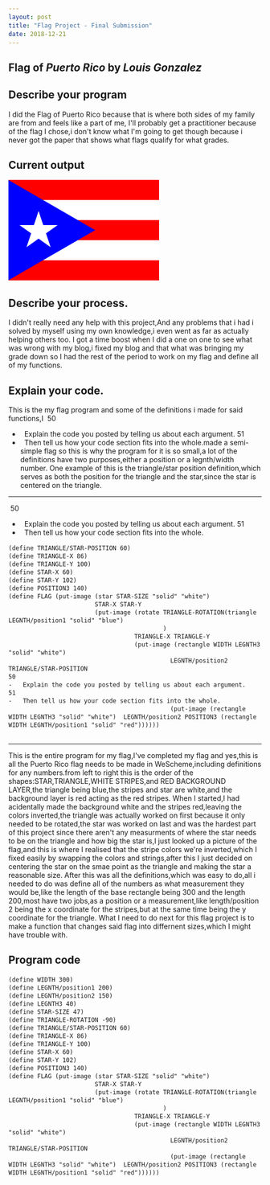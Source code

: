 ```yaml
---
layout: post
title: "Flag Project - Final Submission"
date: 2018-12-21
---
```


## Flag of _Puerto Rico_ by _Louis Gonzalez_

## Describe your program
I did the Flag of Puerto Rico because that is where both sides of my family are from and feels like a part of me, I'll probably get a practitioner because of the flag I chose,i don't know what I'm going to get though because i never got the paper that shows what flags qualify for what grades.



## Current output

![my flag](/images/LG_FlagV2.png)

## Describe your process.

I didn't really need any help with this project,And any problems that i had i solved by myself using my own knowledge,i even went as far as actually helping others too. I got a time boost when I did a one on one to see what was wrong with my blog,i fixed my blog and that what was bringing my grade down so I had the rest of the period to work on my flag and define all of my functions.


## Explain your code.

This is the my flag program and some of the definitions i made for said functions,I ​
50
-   Explain the code you posted by telling us about each argument.
51
-   Then tell us how your code section fits into the whole.made a semi-simple flag so this is why the program for it is so small,a lot of the definitions have two purposes,either a position or a legnth/width number. One example of this is the triangle/star position definition,which serves as both the position for the triangle and the star,since the star is centered on the triangle. 

* * *
​
50
-   Explain the code you posted by telling us about each argument.
51
-   Then tell us how your code section fits into the whole.
```
(define TRIANGLE/STAR-POSITION 60)
(define TRIANGLE-X 86)
(define TRIANGLE-Y 100)
(define STAR-X 60)
(define STAR-Y 102)
(define POSITION3 140)
(define FLAG (put-image (star STAR-SIZE "solid" "white") 
                        STAR-X STAR-Y 
                        (put-image (rotate TRIANGLE-ROTATION(triangle LEGNTH/position1 "solid" "blue")
                                           ) 
                                   TRIANGLE-X TRIANGLE-Y 
                                   (put-image (rectangle WIDTH LEGNTH3 "solid" "white") 
                                             LEGNTH/position2 TRIANGLE/STAR-POSITION​
50
-   Explain the code you posted by telling us about each argument.
51
-   Then tell us how your code section fits into the whole. 
                                             (put-image (rectangle WIDTH LEGNTH3 "solid" "white")  LEGNTH/position2 POSITION3 (rectangle WIDTH LEGNTH/position1 "solid" "red"))))))


```

* * *

 This is the entire program for my flag,I've completed my flag and yes,this is all the Puerto Rico flag needs to be made in WeScheme,including definitions for any numbers.from left to right this is the order of the shapes:STAR,TRIANGLE,WHITE STRIPES,and RED BACKGROUND LAYER,the triangle being blue,the stripes and star are white,and the background layer is red acting as the red stripes. When I started,I had acidentally made the background white and the stripes red,leaving the colors inverted,the triangle was actually worked on first because it only needed to be rotated,the star was worked on last and was the hardest part of this project since there aren't any measurments of where the star needs to be on the triangle and how big the star is,I just looked up a picture of the flag,and this is where I realised that the stripe colors we're inverted,which I fixed easily by swapping the colors and strings,after this I just decided on centering the star on the smae point as the triangle and making the star a reasonable size. After this was all the definitions,which was easy to do,all i needed to do was define all of the numbers as what measurement they would be,like the length of the base rectangle being 300 and the length 200,most have two jobs,as a position or a measurement,like length/position 2 being the x coordinate  for the stripes,but at the same time being the y coordinate for the triangle. What I need to do next for this flag project is to make a function that changes said flag into differnent sizes,which I might have trouble with.

## Program code

```
(define WIDTH 300)
(define LEGNTH/position1 200)
(define LEGNTH/position2 150)
(define LEGNTH3 40)
(define STAR-SIZE 47)
(define TRIANGLE-ROTATION -90)
(define TRIANGLE/STAR-POSITION 60)
(define TRIANGLE-X 86)
(define TRIANGLE-Y 100)
(define STAR-X 60)
(define STAR-Y 102)
(define POSITION3 140)
(define FLAG (put-image (star STAR-SIZE "solid" "white") 
                        STAR-X STAR-Y 
                        (put-image (rotate TRIANGLE-ROTATION(triangle LEGNTH/position1 "solid" "blue")
                                           ) 
                                   TRIANGLE-X TRIANGLE-Y 
                                   (put-image (rectangle WIDTH LEGNTH3 "solid" "white") 
                                             LEGNTH/position2 TRIANGLE/STAR-POSITION 
                                             (put-image (rectangle WIDTH LEGNTH3 "solid" "white")  LEGNTH/position2 POSITION3 (rectangle WIDTH LEGNTH/position1 "solid" "red"))))))



```
